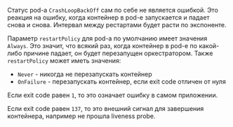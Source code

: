 Статус pod-а `CrashLoopBackOff` сам по себе не является ошибкой. Это реакция на ошибку, когда контейнер в pod-е запускается и падает снова и снова. Интервал между рестартами будет расти по экспоненте.

Параметр `restartPolicy` для pod-а по умолчанию имеет значения `Always`. Это значит, что всякий раз, когда контейнер в pod-е по какой-либо причине падает, он будет перезапущен оркестратором. Также `restartPolicy` может иметь значения:

- `Never` - никогда не перезапускать контейнер
- `OnFailure` - перезапускать контейнер, если exit code отличен от нуля

Если exit code равен `1`, то это означает ошибку в самом приложении.

Если exit code равен `137`, то это внешний сигнал для завершения контейнера, например не прошла liveness probe.